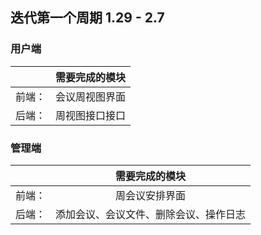 ## 迭代第一个周期 1.29 - 2.7
### 用户端
||需要完成的模块|
|:-:|:-:|
前端：|会议周视图界面|
后端：|周视图接口接口|

### 管理端
||需要完成的模块|
|:-:|:-:|
前端：|周会议安排界面|
后端：|添加会议、会议文件、删除会议、操作日志|
